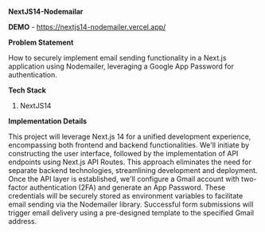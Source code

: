 **NextJS14-Nodemailar**

**DEMO** - https://nextjs14-nodemailer.vercel.app/

**Problem Statement**

How to securely implement email sending functionality in a Next.js application using Nodemailer, leveraging a Google App Password for authentication.

**Tech Stack**

1. NextJS14

**Implementation Details**

This project will leverage Next.js 14 for a unified development experience, encompassing both frontend and backend functionalities. We'll initiate by constructing the user interface, followed by the implementation of API endpoints using Next.js API Routes. This approach eliminates the need for separate backend technologies, streamlining development and deployment.
Once the API layer is established, we'll configure a Gmail account with two-factor authentication (2FA) and generate an App Password. These credentials will be securely stored as environment variables to facilitate email sending via the Nodemailer library. Successful form submissions will trigger email delivery using a pre-designed template to the specified Gmail address.




